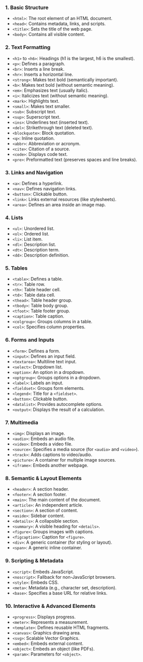 ### 1. **Basic Structure**
- `<html>`: The root element of an HTML document.
- `<head>`: Contains metadata, links, and scripts.
- `<title>`: Sets the title of the web page.
- `<body>`: Contains all visible content.

### 2. **Text Formatting**
- `<h1>` to `<h6>`: Headings (h1 is the largest, h6 is the smallest).
- `<p>`: Defines a paragraph.
- `<br>`: Inserts a line break.
- `<hr>`: Inserts a horizontal line.
- `<strong>`: Makes text bold (semantically important).
- `<b>`: Makes text bold (without semantic meaning).
- `<em>`: Emphasizes text (usually italic).
- `<i>`: Italicizes text (without semantic meaning).
- `<mark>`: Highlights text.
- `<small>`: Makes text smaller.
- `<sub>`: Subscript text.
- `<sup>`: Superscript text.
- `<ins>`: Underlines text (inserted text).
- `<del>`: Strikethrough text (deleted text).
- `<blockquote>`: Block quotation.
- `<q>`: Inline quotation.
- `<abbr>`: Abbreviation or acronym.
- `<cite>`: Citation of a source.
- `<code>`: Displays code text.
- `<pre>`: Preformatted text (preserves spaces and line breaks).

### 3. **Links and Navigation**
- `<a>`: Defines a hyperlink.
- `<nav>`: Defines navigation links.
- `<button>`: Clickable button.
- `<link>`: Links external resources (like stylesheets).
- `<area>`: Defines an area inside an image map.

### 4. **Lists**
- `<ul>`: Unordered list.
- `<ol>`: Ordered list.
- `<li>`: List item.
- `<dl>`: Description list.
- `<dt>`: Description term.
- `<dd>`: Description definition.

### 5. **Tables**
- `<table>`: Defines a table.
- `<tr>`: Table row.
- `<th>`: Table header cell.
- `<td>`: Table data cell.
- `<thead>`: Table header group.
- `<tbody>`: Table body group.
- `<tfoot>`: Table footer group.
- `<caption>`: Table caption.
- `<colgroup>`: Groups columns in a table.
- `<col>`: Specifies column properties.

### 6. **Forms and Inputs**
- `<form>`: Defines a form.
- `<input>`: Defines an input field.
- `<textarea>`: Multiline text input.
- `<select>`: Dropdown list.
- `<option>`: An option in a dropdown.
- `<optgroup>`: Groups options in a dropdown.
- `<label>`: Labels an input.
- `<fieldset>`: Groups form elements.
- `<legend>`: Title for a `<fieldset>`.
- `<button>`: Clickable button.
- `<datalist>`: Provides autocomplete options.
- `<output>`: Displays the result of a calculation.

### 7. **Multimedia**
- `<img>`: Displays an image.
- `<audio>`: Embeds an audio file.
- `<video>`: Embeds a video file.
- `<source>`: Specifies a media source (for `<audio>` and `<video>`).
- `<track>`: Adds captions to video/audio.
- `<picture>`: A container for multiple image sources.
- `<iframe>`: Embeds another webpage.

### 8. **Semantic & Layout Elements**
- `<header>`: A section header.
- `<footer>`: A section footer.
- `<main>`: The main content of the document.
- `<article>`: An independent article.
- `<section>`: A section of content.
- `<aside>`: Sidebar content.
- `<details>`: A collapsible section.
- `<summary>`: A visible heading for `<details>`.
- `<figure>`: Groups images with captions.
- `<figcaption>`: Caption for `<figure>`.
- `<div>`: A generic container (for styling or layout).
- `<span>`: A generic inline container.

### 9. **Scripting & Metadata**
- `<script>`: Embeds JavaScript.
- `<noscript>`: Fallback for non-JavaScript browsers.
- `<style>`: Embeds CSS.
- `<meta>`: Metadata (e.g., character set, description).
- `<base>`: Specifies a base URL for relative links.

### 10. **Interactive & Advanced Elements**
- `<progress>`: Displays progress.
- `<meter>`: Represents a measurement.
- `<template>`: Defines reusable HTML fragments.
- `<canvas>`: Graphics drawing area.
- `<svg>`: Scalable Vector Graphics.
- `<embed>`: Embeds external content.
- `<object>`: Embeds an object (like PDFs).
- `<param>`: Parameters for `<object>`.

